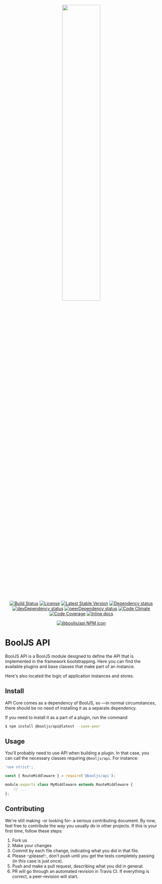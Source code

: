 <p align="center"><img src="https://cdn.rawgit.com/BoolJS/booljs/master/logo.svg" width="50%"></p>

<p align="center">
    <a href="https://travis-ci.org/BoolJS/booljs-api"><img src="https://img.shields.io/travis/BoolJS/booljs-api.svg?style=flat-square" alt="Build Status"></a>
    <a href="LICENSE.md"><img src="https://img.shields.io/badge/License-GPL%20v3-green.svg?style=flat-square" alt="License"></a>
    <a href="https://github.com/BoolJS/booljs-api/releases"><img src="https://img.shields.io/github/release/BoolJS/booljs-api.svg?style=flat-square" alt="Latest Stable Version"></a>
    <a href="https://david-dm.org/booljs/booljs-api"><img src="https://img.shields.io/david/BoolJS/booljs-api.svg?style=flat-square" alt="Dependency status"></a>
    <a href="https://david-dm.org/booljs/booljs-api?type=dev"><img src="https://img.shields.io/david/dev/BoolJS/booljs-api.svg?style=flat-square" alt="devDependency status"></a>
    <a href="https://david-dm.org/booljs/booljs-api?type=peer"><img src="https://img.shields.io/david/peer/BoolJS/booljs-api.svg?style=flat-square" alt="peerDependency status"></a>
    <a href="https://codeclimate.com/github/BoolJS/booljs-api"><img src="https://img.shields.io/codeclimate/github/BoolJS/booljs-api.svg?style=flat-square" alt="Code Climate"></a>
    <a href="https://codecov.io/gh/BoolJS/booljs-api"><img src="https://img.shields.io/codecov/c/github/BoolJS/booljs-api.svg?style=flat-square" alt="Code Coverage"></a>
    <a href="http://inch-ci.org/github/booljs/booljs-api"><img src="http://inch-ci.org/github/booljs/booljs-api.svg?branch=master" alt="Inline docs"></a>
</p>

<p align="center">
    <a href="https://npmjs.com/package/@booljs/api"><img src="https://nodei.co/npm/@booljs/api.png" alt="@booljs/api NPM icon"></a>
</p>

# BoolJS API

BoolJS API is a BoolJS module designed to define the API that is implemented in the framework bootstrapping. Here you can find the available plugins and base classes that make part of an instance.

Here's also located the logic of application instances and stores.

## Install

API Core comes as a dependency of BoolJS, so —in normal circumstances, there should be no need of installing it as a separate dependency.

If you need to install it as a part of a plugin, run the command

```bash
$ npm install @booljs/api@latest --save-peer
```

## Usage

You'll probably need to use API when building a plugin. In that case, you can call the necessary classes requiring `@booljs/api`. For instance:

```javascript
'use strict';

const { RouteMiddleware } = require('@booljs/api');

module.exports class MyMiddleware extends RouteMiddleware {
    // ...
};
```

## Contributing
We're still making -or looking for- a serious contributing document. By now, feel free to contribute the way you usually do in other projects. If this is your first time, follow these steps:

1. Fork us
2. Make your changes
3. Commit by each file change, indicating what you did in that file.
4. Please –¡please!-, don't push until you get the tests completely passing (in this case is just once).
5. Push and make a pull request, describing what you did in general.
6. PR will go through an automated revision in Travis CI. If everything is correct, a peer-revision will start.
